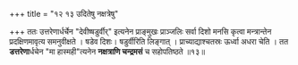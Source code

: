 +++
title = "१२ १३ उदितेषु नक्षत्रेषु"

+++
ततः उत्तरेणार्धर्चेन "देवीष्षडुर्वीर्" इत्यनेन प्राङ्मुखः प्राञ्जलिः सर्वा दिशो मनसि कृत्वा मन्त्रान्तेन प्रदक्षिणमावृत्य समनुवीक्षते ।
षडेव दिशः। षडुर्वीरिति लिङ्गात् ।
प्राच्याद्याश्चतस्रः ऊर्ध्वा अधरा चेति ।
तत **डत्तरेणा**र्धचेन "मा हास्मही"त्यनेन **नक्षत्राणि चन्द्रमसं** च सहोपतिष्ठते ॥१३॥

